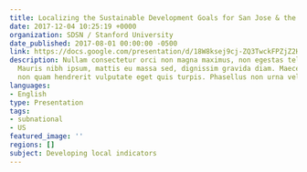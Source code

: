 ```yaml
---
title: Localizing the Sustainable Development Goals for San Jose & the Bay Area
date: 2017-12-04 10:25:19 +0000
organization: SDSN / Stanford University
date_published: 2017-08-01 00:00:00 -0500
link: https://docs.google.com/presentation/d/18W8ksej9cj-ZQ3TwckFPZjZ2HrvkcWsolfBAiPp82_w/edit
description: Nullam consectetur orci non magna maximus, non egestas tellus elementum.
  Mauris nibh ipsum, mattis eu massa sed, dignissim gravida diam. Maecenas ut justo
  non quam hendrerit vulputate eget quis turpis. Phasellus non urna velit.
languages:
- English
type: Presentation
tags:
- subnational
- US
featured_image: ''
regions: []
subject: Developing local indicators
---
```

